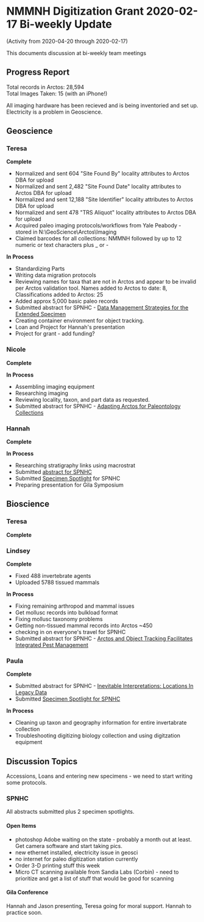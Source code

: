 # NMMNH Digitization Grant 2020-02-17 Bi-weekly Update
(Activity from 2020-04-20 through 2020-02-17)

This documents discussion at bi-weekly team meetings

## Progress Report

Total records in Arctos: 28,594  
Total Images Taken: 15 (with an iPhone!)

All imaging hardware has been recieved and is being inventoried and set up. Electricity is a problem in Geoscience.

## Geoscience
### Teresa
**Complete**
 - Normalized and sent 604 "Site Found By" locality attributes to Arctos DBA for upload
 - Normalized and sent 2,482 "Site Found Date" locality attributes to Arctos DBA for upload
 - Normalized and sent 12,188 "Site Identifier" locality attributes to Arctos DBA for upload
 - Normalized and sent 478 "TRS Aliquot" locality attributes to Arctos DBA for upload
 - Acquired paleo imaging protocols/workflows from Yale Peabody - stored in N:\GeoScience\Arctos\Imaging
 - Claimed barcodes for all collections: NMMNH followed by up to 12 numeric or text characters plus _ or -
 
**In Process**
 - Standardizing Parts
 - Writing data migration protocols
 - Reviewing names for taxa that are not in Arctos and appear to be invalid per Arctos validation tool. Names added to Arctos to date: 8, Classifications added to Arctos: 25
 - Added approx 5,000 basic paleo records
 - Submitted abstract for SPNHC - [Data Management Strategies for the Extended Specimen](https://github.com/ArctosDB/SPNHC/issues/33#issuecomment-586483125)
 - Creating container environment for object tracking.
 - Loan and Project for Hannah's presentation
 - Project for grant - add funding?
 
### Nicole
**Complete**

 
 **In Process**
 - Assembling imaging equipment
 - Researching imaging
 - Reviewing locality, taxon, and part data as requested.
 - Submitted abstract for SPNHC - [Adapting Arctos for Paleontology Collections](https://github.com/ArctosDB/SPNHC/issues/37#issuecomment-585845604)

### Hannah
**Complete**


**In Process**
 - Researching stratigraphy links using macrostrat
 - Submitted [abstract for SPNHC](https://github.com/ArctosDB/SPNHC/issues/35)
 - Submitted [Specimen Spotlight](https://github.com/ArctosDB/SPNHC/issues/31#issuecomment-586609361) for SPNHC
 - Preparing presentation for Gila Symposium
 
## Bioscience
### Teresa
**Complete**

 
### Lindsey
**Complete**
 - Fixed 488 invertebrate agents
 - Uploaded 5788 tissued mammals

**In Process**
 - Fixing remaining arthropod and mammal issues
 - Get mollusc records into bulkload format
 - Fixing mollusc taxonomy problems
 - Getting non-tissued mammal records into Arctos ~450
 - checking in on everyone's travel for SPNHC
 - Submitted abstract for SPNHC - [Arctos and Object Tracking Facilitates Integrated Pest Management](https://github.com/ArctosDB/SPNHC/issues/29#issuecomment-585854535)

 
 
### Paula
 **Complete**
  - Submitted abstract for SPNHC - [Inevitable Interpretations: Locations In Legacy Data](https://github.com/ArctosDB/SPNHC/issues/27#issuecomment-586406081)
 - Submitted [Specimen Spotlight for SPNHC](https://github.com/ArctosDB/SPNHC/issues/31#issuecomment-587505968)
 
 **In Process**
 - Cleaning up taxon and geography information for entire invertabrate collection
 - Troubleshooting digitizing biology collection and using digitzation equipment
 
## Discussion Topics

Accessions, Loans and entering new specimens - we need to start writing some protocols.

### SPNHC
All abstracts submitted plus 2 specimen spotlights.

#### Open Items
- photoshop Adobe waiting on the state - probably a month out at least. Get camera software and start taking pics.
- new ethernet installed, electricity issue in geosci
- no internet for paleo digitization station currently
- Order 3-D printing stuff this week
- Micro CT scanning available from Sandia Labs (Corbin) - need to prioritize and get a list of stuff that would be good for scanning

#### Gila Conference

Hannah and Jason presenting, Teresa going for moral support. Hannah to practice soon.
